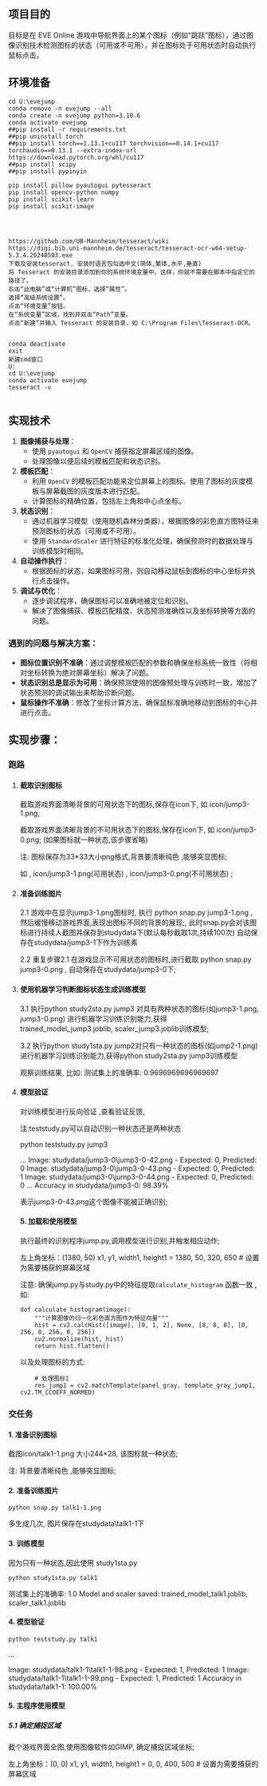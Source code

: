 ## 项目目的

目标是在 EVE Online 游戏中导航界面上的某个图标（例如“跳跃”图标），通过图像识别技术检测图标的状态（可用或不可用），并在图标处于可用状态时自动执行鼠标点击。

## 环境准备

```
cd U:\evejump
conda remove -n evejump --all
conda create -n evejump python=3.10.6
conda activate evejump
##pip install -r requirements.txt
##pip uninstall torch
##pip install torch==1.13.1+cu117 torchvision==0.14.1+cu117 torchaudio==0.13.1 --extra-index-url https://download.pytorch.org/whl/cu117
##pip install scipy
##pip install pypinyin

pip install pillow pyautogui pytesseract
pip install opencv-python numpy
pip install scikit-learn
pip install scikit-image




https://github.com/UB-Mannheim/tesseract/wiki
https://digi.bib.uni-mannheim.de/tesseract/tesseract-ocr-w64-setup-5.3.4.20240503.exe
下载及安装tesseract, 安装时语言包勾选中文(简体,繁体,水平,垂直)
将 Tesseract 的安装目录添加到你的系统环境变量中。这样，你就不需要在脚本中指定它的路径了。
右击“此电脑”或“计算机”图标，选择“属性”。
选择“高级系统设置”。
点击“环境变量”按钮。
在“系统变量”区域，找到并双击“Path”变量。
点击“新建”并输入 Tesseract 的安装目录，如 C:\Program Files\Tesseract-OCR。


conda deactivate
exit 
新建cmd窗口
U:
cd U:\evejump
conda activate evejump
tesseract -v


```

## 实现技术

1. **图像捕获与处理**：
   - 使用 `pyautogui` 和 `OpenCV` 捕获指定屏幕区域的图像。
   - 处理图像以便后续的模板匹配和状态识别。
2. **模板匹配**：
   - 利用 `OpenCV` 的模板匹配功能来定位屏幕上的图标。使用了图标的灰度模板与屏幕截图的灰度版本进行匹配。
   - 计算图标的精确位置，包括左上角和中心点坐标。
3. **状态识别**：
   - 通过机器学习模型（使用随机森林分类器），根据图像的彩色直方图特征来预测图标的状态（可用或不可用）。
   - 使用 `StandardScaler` 进行特征的标准化处理，确保预测时的数据处理与训练模型时相同。
4. **自动操作执行**：
   - 根据图标的状态，如果图标可用，则自动移动鼠标到图标的中心坐标并执行点击操作。
5. **调试与优化**：
   - 逐步调试程序，确保图标可以准确地被定位和识别。
   - 解决了图像捕获、模板匹配精度、状态预测准确性以及坐标转换等方面的问题。

### 遇到的问题与解决方案：

- **图标位置识别不准确**：通过调整模板匹配的参数和确保坐标系统一致性（将相对坐标转换为绝对屏幕坐标）解决了问题。
- **状态识别总是显示为可用**：确保预测使用的图像预处理与训练时一致，增加了状态预测的调试输出来帮助诊断问题。
- **鼠标操作不准确**：修改了坐标计算方法，确保鼠标准确地移动到图标的中心并进行点击。

## 实现步骤：

### 跑路

1. #### 截取识别图标 

   截取游戏界面清晰背景的可用状态下的图标,保存在icon下, 如  icon/jump3-1.png;

   截取游戏界面清晰背景的不可用状态下的图标,保存在icon下, 如  icon/jump3-0.png;  (如果图标就一种状态,该步骤省略)

    注:  图标保存为33*33大小png格式,背景要清晰纯色 ,能够突显图标;

    如 ,  icon/jump3-1.png(可用状态) , icon/jump3-0.png(不可用状态)  ;

   

2. ####  准备训练图片

   2.1 游戏中在显示jump3-1.png图标时, 执行 python snap.py jump3-1.png  , 然后缓慢移动游戏界面,表现出图标不同的背景的展现;,  此时snap.py会对该图标进行持续人截图并保存到studydata下(默认每秒截取1次,持续100次)  自动保存在studydata/jump3-1下作为训练素

    2.2 重复步骤2.1  在游戏显示不可用状态的图标时,进行截取 python snap.py jump3-0.png   , 自动保存在studydata/jump3-0下;

   

3. ####  使用机器学习判断图标状态生成训练模型

   3.1 执行python  study2sta.py  jump3 对具有两种状态的图标(如jump3-1.png, jump3-0.png)  进行机器学习训练识别能力,获得trained_model_jump3.joblib, scaler_jump3.joblib训练模型;

   3.2  执行python  study1sta.py  jump2对只有一种状态的图标(如jump2-1.png)进行机器学习训练识别能力,获得python  study2sta.py  jump3训练模型

   观察训练结果, 比如:  测试集上的准确率: 0.9696969696969697 

   

4. ####  模型验证 

   对训练模型进行反向验证 ,查看验证反馈, 

   注:teststudy.py可以自动识别一种状态还是两种状态 

   python teststudy.py jump3    

   ...
   Image: studydata/jump3-0\jump3-0-42.png - Expected: 0, Predicted: 0
   Image: studydata/jump3-0\jump3-0-43.png - Expected: 0, Predicted: 1
   Image: studydata/jump3-0\jump3-0-44.png - Expected: 0, Predicted: 0
   ...
   Accuracy in studydata/jump3-0: 98.39%

   表示jump3-0-43.png这个图像不能被正确识别;

   #### 5. 加载和使用模型

   执行最终的识别程序jump.py,调用模型进行识别,并触发相应动作;

   左上角坐标：(1380, 50)
   x1, y1, width1, height1 = 1380, 50, 320, 650 # 设置为需要捕获的屏幕区域

   注意:  确保jump.py与study.py中的特征提取`calculate_histogram` 函数一致 ,如:

   ```
   def calculate_histogram(image):
       """计算图像的归一化彩色直方图作为特征向量"""
       hist = cv2.calcHist([image], [0, 1, 2], None, [8, 8, 8], [0, 256, 0, 256, 0, 256])
       cv2.normalize(hist, hist)
       return hist.flatten()
   ```

   以及处理图标的方式:

   ```
       # 处理图标1
       res_jump1 = cv2.matchTemplate(panel_gray, template_gray_jump1, cv2.TM_CCOEFF_NORMED)
   ```

   



### 交任务

#### 1. 准备识别图标 

截图icon/talk1-1.png  大小244*28, 该图标就一种状态;

注:  背景要清晰纯色 ,能够突显图标;

#### 2. 准备训练图片

```
python snap.py talk1-1.png
```

多生成几次, 图片保存在studydata\talk1-1下

#### 3. 训练模型

因为只有一种状态,因此使用 study1sta.py

```
python study1sta.py talk1
```

测试集上的准确率: 1.0
Model and scaler saved: trained_model_talk1.joblib, scaler_talk1.joblib

#### 4. 模型验证

```
python teststudy.py talk1
```

...

Image: studydata/talk1-1\talk1-1-98.png - Expected: 1, Predicted: 1
Image: studydata/talk1-1\talk1-1-99.png - Expected: 1, Predicted: 1
Accuracy in studydata/talk1-1: 100.00%

#### 5. 主程序使用模型

##### 5.1 确定捕捉区域

截个游戏界面全图,使用图像软件如GIMP, 确定捕捉区域坐标;

左上角坐标：(0, 0)
x1, y1, width1, height1 = 0, 0, 400, 500 # 设置为需要捕获的屏幕区域



